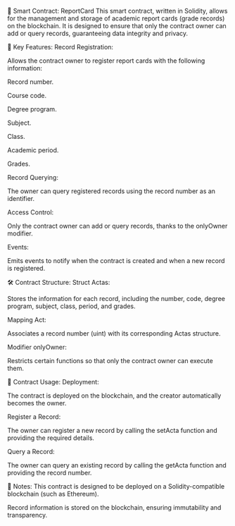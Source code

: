📝 Smart Contract: ReportCard
This smart contract, written in Solidity, allows for the management and storage of academic report cards (grade records) on the blockchain. It is designed to ensure that only the contract owner can add or query records, guaranteeing data integrity and privacy.

🔑 Key Features:
Record Registration:

Allows the contract owner to register report cards with the following information:

Record number.

Course code.

Degree program.

Subject.

Class.

Academic period.

Grades.

Record Querying:

The owner can query registered records using the record number as an identifier.

Access Control:

Only the contract owner can add or query records, thanks to the onlyOwner modifier.

Events:

Emits events to notify when the contract is created and when a new record is registered.

🛠️ Contract Structure:
Struct Actas:

Stores the information for each record, including the number, code, degree program, subject, class, period, and grades.

Mapping Act:

Associates a record number (uint) with its corresponding Actas structure.

Modifier onlyOwner:

Restricts certain functions so that only the contract owner can execute them.

🚀 Contract Usage:
Deployment:

The contract is deployed on the blockchain, and the creator automatically becomes the owner.

Register a Record:

The owner can register a new record by calling the setActa function and providing the required details.

Query a Record:

The owner can query an existing record by calling the getActa function and providing the record number.

📌 Notes:
This contract is designed to be deployed on a Solidity-compatible blockchain (such as Ethereum).

Record information is stored on the blockchain, ensuring immutability and transparency.
